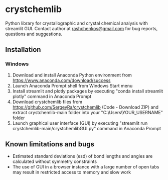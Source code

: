 # crystchemlib
Python library for crystallographic and crystal chemical analysis with streamlit GUI. Contact author at rashchenkos@gmail.com for bug reports, questions and suggestions.

## Installation

### Windows

1. Download and install Anaconda Python environment from https://www.anaconda.com/download/success
2. Launch Anaconda Prompt shell from Windows Start menu
3. Install streamlit and plotly packages by executing "conda install streamlit plotly" command in Anaconda Prompt
4. Download crystchemlib files from https://github.com/SergeyRa/crystchemlib (Code - Download ZIP) and extract crystchemlib-main folder into your "C:\Users\YOUR_USERNAME" folder
5. Launch graphical user interface (GUI) by executing "streamlit run crystchemlib-main/crystchemlibGUI.py" command in Anaconda Prompt

## Known limitations and bugs
* Estimated standard deviations (esd) of bond lengths and angles are calculated without symmetry constraints
* The use of GUI in a browser instance with a large number of open tabs may result in restricted access to memory and slow work
